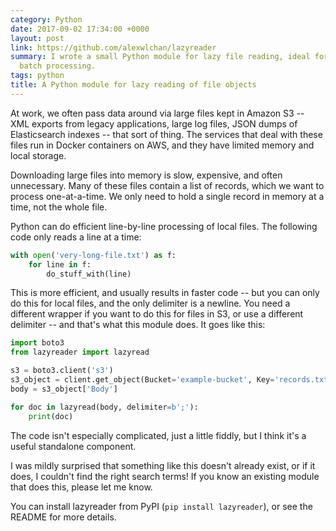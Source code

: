 ```yaml
---
category: Python
date: 2017-09-02 17:34:00 +0000
layout: post
link: https://github.com/alexwlchan/lazyreader
summary: I wrote a small Python module for lazy file reading, ideal for efficient
  batch processing.
tags: python
title: A Python module for lazy reading of file objects
---
```


At work, we often pass data around via large files kept in Amazon S3 -- XML exports from legacy applications, large log files, JSON dumps of Elasticsearch indexes -- that sort of thing.
The services that deal with these files run in Docker containers on AWS, and they have limited memory and local storage.

Downloading large files into memory is slow, expensive, and often unnecessary.
Many of these files contain a list of records, which we want to process one-at-a-time.
We only need to hold a single record in memory at a time, not the whole file.

Python can do efficient line-by-line processing of local files.
The following code only reads a line at a time:

```python
with open('very-long-file.txt') as f:
    for line in f:
        do_stuff_with(line)
```

This is more efficient, and usually results in faster code -- but you can only do this for local files, and the only delimiter is a newline.
You need a different wrapper if you want to do this for files in S3, or use a different delimiter -- and that's what this module does.
It goes like this:

```python
import boto3
from lazyreader import lazyread

s3 = boto3.client('s3')
s3_object = client.get_object(Bucket='example-bucket', Key='records.txt')
body = s3_object['Body']

for doc in lazyread(body, delimiter=b';'):
    print(doc)
```

The code isn't especially complicated, just a little fiddly, but I think it's a useful standalone component.

I was mildly surprised that something like this doesn't already exist, or if it does, I couldn't find the right search terms!
If you know an existing module that does this, please let me know.

You can install lazyreader from PyPI (`pip install lazyreader`), or see the README for more details.